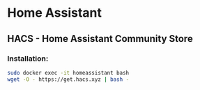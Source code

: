# Home Assistant

## HACS - Home Assistant Community Store

### Installation:

```sh
sudo docker exec -it homeassistant bash
wget -O - https://get.hacs.xyz | bash -
```

